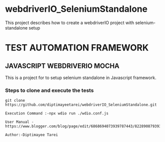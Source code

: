 # webdriverIO_SeleniumStandalone
This project describes how to create a webdriverIO project with selenium-standalone setup

# TEST AUTOMATION FRAMEWORK #
## JAVASCRIPT WEBDRIVERIO MOCHA ##

This is a project for to setup selenium standalone in Javascript framework.

### Steps to clone and execute the tests ###
````
git clone https://github.com/diptimayeetarei/webdriverIO_SeleniumStandalone.git

Execution Command :-npx wdio run ./wdio.conf.js

User Manual -https://www.blogger.com/blog/page/edit/6868694073939787443/8228908793936164827

Author:-Diptimayee Tarei